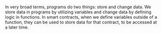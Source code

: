 In very broad terms, programs do two things: store and change data. We store data in programs by utilizing variables and change data by defining logic in functions. In smart contracts, when we define variables outside of a function, they can be used to store data for that contract, to be accessed at a later time.
